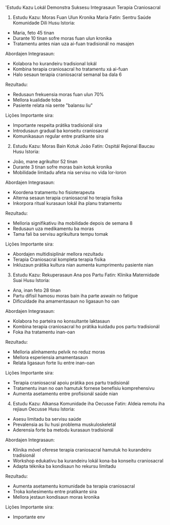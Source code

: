 'Estudu Kazu Lokál Demonstra Suksesu Integrasaun Terapia Craniosacral 

1. Estudu Kazu: Moras Fuan Ulun Kronika Maria 
Fatin: Sentru Saúde Komunidade Dili
Husu Istoria:
- Maria, feto 45 tinan
- Durante 10 tinan sofre moras fuan ulun kronika
- Tratamentu antes nian uza ai-fuan tradisionál no masajen

Abordajen Integrasaun:
- Kolabora ho kurandeiru tradisional lokál 
- Kombina terapia craniosacral ho tratamentu xá ai-fuan
- Halo sesaun terapia craniosacral semanal ba dala 6

Rezultadu:
- Redusaun frekuensia moras fuan ulun 70%
- Mellora kualidade toba
- Pasiente relata nia sente "balansu liu"

Lições Importante sira:
- Importante respeita prátika tradisionál sira
- Introdusaun gradual ba konseitu craniosacral
- Komunikasaun regular entre pratikante sira

2. Estudu Kazu: Moras Bain Kotuk João 
Fatin: Ospitál Rejional Baucau
Husu Istoria:
- João, mane agrikultor 52 tinan
- Durante 3 tinan sofre moras bain kotuk kronika
- Mobilidade limitadu afeta nia servisu no vida lor-loron

Abordajen Integrasaun:
- Koordena tratamentu ho fisioterapeuta
- Alterna sesaun terapia craniosacral ho terapia fisika
- Inkorpora ritual kurasaun lokál iha planu tratamentu

Rezultadu:
- Melloria signifikativu iha mobilidade depois de semana 8
- Redusaun uza medikamentu ba moras
- Tama fali ba servisu agrikultura tempu tomak

Lições Importante sira:
- Abordajen multidisiplinár mellora rezultadu
- Terapia Craniosacral kompleta terapia fisika
- Inkluzaun prátika kultura nian aumenta kumprimentu pasiente nian

3. Estudu Kazu: Rekuperasaun Ana pos Partu 
Fatin: Klinika Maternidade Suai
Husu Istoria:
- Ana, inan feto 28 tinan 
- Partu difisil hamosu moras bain iha parte aswain no fatigue
- Dificuldade iha amamentasaun no ligasaun ho oan

Abordajen Integrasaun:
- Kolabora ho parteira no konsultante laktasaun
- Kombina terapia craniosacral ho prátika kuidadu pos partu tradisionál
- Foka iha tratamentu inan-oan 

Rezultadu:
- Melloria alinhamentu pelvik no reduz moras
- Mellora esperiensia amamentasaun
- Relata ligasaun forte liu entre inan-oan

Lições Importante sira:
- Terapia craniosacral apoiu prátika pos partu tradisionál
- Tratamentu inan no oan hamutuk fornese benefisiu komprehensivu
- Aumenta asetamentu entre profisionál saúde nian

4. Estudu Kazu: Alkansa Komunidade iha Oecusse
Fatin: Aldeia remotu iha rejiaun Oecusse
Husu Istoria:
- Asesu limitadu ba servisu saúde
- Prevalensia as liu husi problema muskuloskeletál
- Aderensia forte ba metodu kurasaun tradisionál

Abordajen Integrasaun:
- Klinika móvel oferese terapia craniosacral hamutuk ho kurandeiru tradisionál
- Workshop edukativu ba kurandeiru lokál kona-ba konseitu craniosacral
- Adapta téknika ba kondisaun ho rekursu limitadu

Rezultadu:
- Aumenta asetamentu komunidade ba terapia craniosacral
- Troka koñesimentu entre pratikante sira
- Mellora jestaun kondisaun moras kronika

Lições Importante sira:
- Importante env